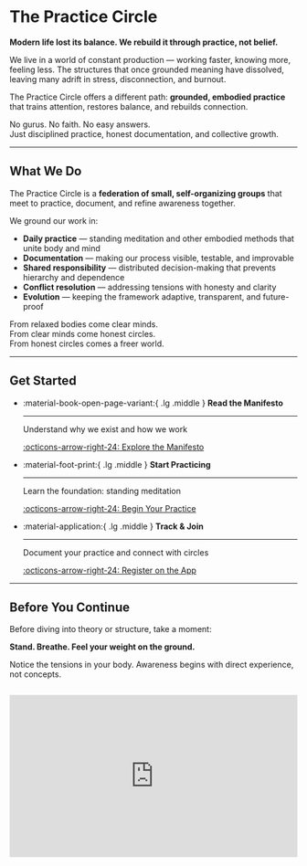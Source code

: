 # The Practice Circle

**Modern life lost its balance. We rebuild it through practice, not belief.**

We live in a world of constant production — working faster, knowing more, feeling less. The structures that once grounded meaning have dissolved, leaving many adrift in stress, disconnection, and burnout.

The Practice Circle offers a different path: **grounded, embodied practice** that trains attention, restores balance, and rebuilds connection.

No gurus. No faith. No easy answers.  
Just disciplined practice, honest documentation, and collective growth.

---

## What We Do

The Practice Circle is a **federation of small, self-organizing groups** that meet to practice, document, and refine awareness together.

We ground our work in:

- **Daily practice** — standing meditation and other embodied methods that unite body and mind
- **Documentation** — making our process visible, testable, and improvable
- **Shared responsibility** — distributed decision-making that prevents hierarchy and dependence
- **Conflict resolution** — addressing tensions with honesty and clarity
- **Evolution** — keeping the framework adaptive, transparent, and future-proof

From relaxed bodies come clear minds.  
From clear minds come honest circles.  
From honest circles comes a freer world.

---

## Get Started

<div class="grid cards" markdown>

-   :material-book-open-page-variant:{ .lg .middle } **Read the Manifesto**

    ---

    Understand why we exist and how we work

    [:octicons-arrow-right-24: Explore the Manifesto](manifesto.md)

-   :material-foot-print:{ .lg .middle } **Start Practicing**

    ---

    Learn the foundation: standing meditation

    [:octicons-arrow-right-24: Begin Your Practice](getting-started.md)

-   :material-application:{ .lg .middle } **Track & Join**

    ---

    Document your practice and connect with circles

    [:octicons-arrow-right-24: Register on the App](https://practice-circle.softr.app/login)

</div>

---

## Before You Continue

Before diving into theory or structure, take a moment:

**Stand. Breathe. Feel your weight on the ground.**

Notice the tensions in your body. Awareness begins with direct experience, not concepts.

<div style="position: relative; padding-bottom: 56.25%; height: 0; overflow: hidden; max-width: 100%; margin: 2em 0;">
  <iframe src="https://www.youtube.com/embed/tZyUOKveu5k?si=KC9dxclo8-Zp6mvJ" style="position: absolute; top: 0; left: 0; width: 100%; height: 100%;" frameborder="0" allowfullscreen></iframe>
</div>
